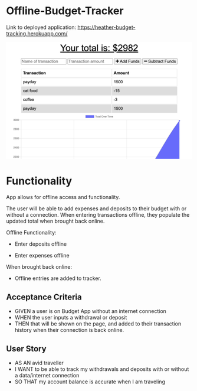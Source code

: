 # Offline-Budget-Tracker

Link to deployed application: https://heather-budget-tracking.herokuapp.com/

![App Screenshot](/public/images/app.png)

# Functionality

App allows for offline access and functionality.

The user will be able to add expenses and deposits to their budget with or without a connection. When entering transactions offline, they populate the updated total when brought back online.

Offline Functionality:

  * Enter deposits offline

  * Enter expenses offline

When brought back online:

  * Offline entries are added to tracker.

## Acceptance Criteria
- GIVEN a user is on Budget App without an internet connection
- WHEN the user inputs a withdrawal or deposit
- THEN that will be shown on the page, and added to their transaction history when their connection is back online.

## User Story
- AS AN avid traveller
- I WANT to be able to track my withdrawals and deposits with or without a data/internet connection
- SO THAT my account balance is accurate when I am traveling

